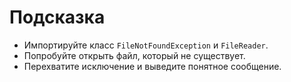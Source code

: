 # Подсказка

- Импортируйте класс `FileNotFoundException` и `FileReader`.
- Попробуйте открыть файл, который не существует.
- Перехватите исключение и выведите понятное сообщение.
